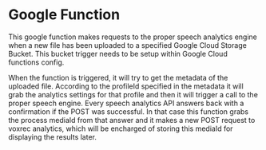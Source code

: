 # Google Function

This google function makes requests to the proper speech analytics engine when a new file has been uploaded to a specified Google Cloud Storage Bucket. This bucket trigger needs to be setup within Google Cloud functions config.

When the function is triggered, it will try to get the metadata of the uploaded file. According to the profileId specified in the metadata it will grab the analytics settings for that profile and then it will trigger a call to the proper speech engine.
Every speech analytics API answers back with a confirmation if the POST was successful. In that case this function grabs the process mediaId from that answer and it makes a new POST request to voxrec analytics, which will be encharged of storing this mediaId for displaying the results later.


